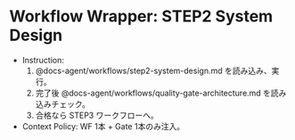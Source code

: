 <!-- canonical: docs-agent/workflows/step2-system-design.md -->
# Workflow Wrapper: STEP2 System Design

- Instruction:
  1) @docs-agent/workflows/step2-system-design.md を読み込み、実行。
  2) 完了後 @docs-agent/workflows/quality-gate-architecture.md を読み込みチェック。
  3) 合格なら STEP3 ワークフローへ。
- Context Policy: WF 1本 + Gate 1本のみ注入。

